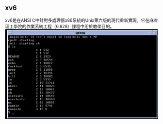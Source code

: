 ## xv6
xv6是在ANSI C中針對多處理器x86系統的Unix第六版的現代重新實現。它在麻省理工學院的作業系統工程（6.828）課程中用於教學目的。
![p](https://github.com/zxc21949049/sp109b/blob/main/p/pw1801.png)